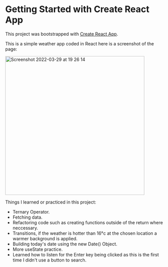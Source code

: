 # Getting Started with Create React App

This project was bootstrapped with [Create React App](https://github.com/facebook/create-react-app).

This is a simple weather app coded in React here is a screenshot of the page:

<img width="441" alt="Screenshot 2022-03-29 at 19 26 14" src="https://user-images.githubusercontent.com/71894732/160680084-b02998e9-b00d-448c-bc71-7bbd67def3d0.png">

Things I learned or practiced in this project:
- Ternary Operator.
- Fetching data.
- Refactoring code such as creating functions outside of the return where neccessary.
- Transitions, if the weather is hotter than 16°c at the chosen location a warmer background is applied.
- Building today's date using the new Date() Object.
- More useState practice. 
- Learned how to listen for the Enter key being clicked as this is the first time I didn't use a button to search.

